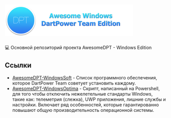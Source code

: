 # <img src="https://github.com/dpteam/AwesomeDPT-WindowsSoft/blob/master/content/logo.png?raw=true" width="400">

💻 Основной репозиторий проекта AwesomeDPT - Windows Edition

## Ссылки

- [AwesomeDPT-WindowsSoft](https://github.com/dpteam/AwesomeDPT-WindowsSoft) - Список программного обеспечения, которое DartPower Team советует установить каждому.
- [AwesomeDPT-WindowsOptima](https://github.com/dpteam/AwesomeDPT-WindowsOptima) - Скрипт, написанный на Powershell, для того чтобы отключить нежелетельные стандарты Windows, такие как: телеметрия (слежка), UWP приложения, лишние службы и настройки. Включает ряд особенностей, которые гарантированно повышают общую производительность операционной системы.
